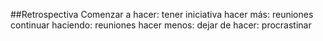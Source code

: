 ##Retrospectiva
Comenzar a hacer:   tener iniciativa
hacer más: reuniones
continuar haciendo: reuniones
hacer menos:
dejar de hacer: procrastinar
